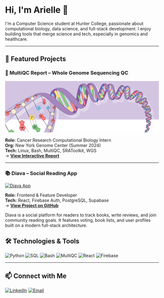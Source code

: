 # Hi, I'm Arielle 👋

I'm a Computer Science student at Hunter College, passionate about computational biology, data science, and full-stack development. I enjoy building tools that merge science and tech, especially in genomics and healthcare.

---

## 🔬 Featured Projects

### 🧬 MultiQC Report – Whole Genome Sequencing QC
[![MultiQC Report](https://raw.githubusercontent.com/ari-sen/MultiQC-Report/main/multiqc-preview.png)](https://ari-sen.github.io/MultiQC-Report/)

**Role:** Cancer Research Computational Biology Intern  
**Org:** New York Genome Center (Summer 2024)  
**Tech:** Linux, Bash, MultiQC, SRAToolkit, WGS  
→ **[View Interactive Report](https://ari-sen.github.io/MultiQC-Report/)**

---
### 📚 Diava – Social Reading App  
[![Diava App](https://raw.githubusercontent.com/anitaprova/Diava/main/preview.png)](https://diava.vercel.app/login)

**Role:** Frontend & Feature Developer  
**Tech:** React, Firebase Auth, PostgreSQL, Supabase  
→ **[View Project on GitHub](https://github.com/anitaprova/Diava)**

Diava is a social platform for readers to track books, write reviews, and join community reading goals. It features voting, book lists, and user profiles built on a modern full-stack architecture.

## 🛠 Technologies & Tools
![Python](https://img.shields.io/badge/Python-3776AB?style=for-the-badge&logo=python&logoColor=white)
![SQL](https://img.shields.io/badge/SQL-4479A1?style=for-the-badge&logo=postgresql&logoColor=white)
![Bash](https://img.shields.io/badge/Bash-121011?style=for-the-badge&logo=gnu-bash&logoColor=white)
![MultiQC](https://img.shields.io/badge/MultiQC-ff69b4?style=for-the-badge&logo=github&logoColor=white)
![React](https://img.shields.io/badge/React-61DAFB?style=for-the-badge&logo=react&logoColor=black)
![Firebase](https://img.shields.io/badge/Firebase-FFCA28?style=for-the-badge&logo=firebase&logoColor=black)

---

## 📫 Connect with Me
[![LinkedIn](https://img.shields.io/badge/LinkedIn-blue?style=for-the-badge&logo=linkedin&logoColor=white)](https://www.linkedin.com/in/arielle-s/)
[![Email](https://img.shields.io/badge/Email-arielle%40example.com-red?style=for-the-badge&logo=gmail&logoColor=white)](mailto:arielle219@gmail.com)
